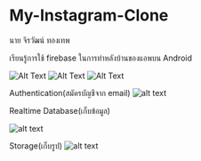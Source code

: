 # My-Instagram-Clone
นาย จิรวัฒน์ ทองเทพ

เรียนรู้การใช้ firebase ในการทำหลังบ้านของแอพบน Android

![Alt Text](https://s8.gifyu.com/images/20201115-081502-720x1280.gif) 
![Alt Text](https://s8.gifyu.com/images/20201115-093605-720x1280.gif)
![Alt Text](https://s8.gifyu.com/images/20201115-094708-720x1280.gif)

Authentication(สมัครบัญชีจาก email)
![alt text](https://i.ibb.co/WpB6FCT/003.png)

Realtime Database(เก็บข้อมูล)

![alt text](https://i.ibb.co/v3HkW4B/001.png)

Storage(เก็บรูป)
![alt text](https://i.ibb.co/tLBtv6J/000.png)



